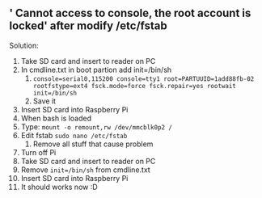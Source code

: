 ## ' Cannot access to console, the root account is locked' after modify /etc/fstab
Solution:
1. Take SD card and insert to reader on PC
2. In cmdline.txt in boot partion add init=/bin/sh
   1. `console=serial0,115200 console=tty1 root=PARTUUID=1add88fb-02 rootfstype=ext4 fsck.mode=force fsck.repair=yes rootwait init=/bin/sh`
   2. Save it
3. Insert SD card into Raspberry Pi
4. When bash is loaded
5. Type: `mount -o remount,rw /dev/mmcblk0p2 / `
6. Edit fstab `sudo nano /etc/fstab`
   1. Remove all stuff that cause problem
7. Turn off Pi
8. Take SD card and insert to reader on PC
9. Remove `init=/bin/sh` from cmdline.txt
10. Insert SD card into Raspberry Pi
11. It should works now :D